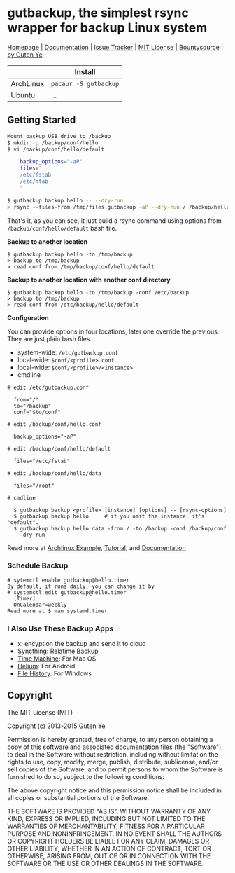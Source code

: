 gutbackup, the simplest rsync wrapper for backup Linux system
================================

[Homepage](https://github.com/gutenye/gutbackup) |
[Documentation](https://github.com/gutenye/gutbackup/wiki) |
[Issue Tracker](https://github.com/gutenye/gutbackup/issues) |
[MIT License](http://choosealicense.com/licenses/mit) |
[Bountysource](https://www.bountysource.com/teams/gutenye) |
[by Guten Ye](http://guten.me)

|                |  Install                                         |
|----------------|------------------------------------------ |
| ArchLinux      | `pacaur -S gutbackup` |
| Ubuntu         |  ... |


Getting Started
---------------

``` bash
Mount backup USB drive to /backup
$ mkdir -p /backup/conf/hello
$ vi /backup/conf/hello/default

    backup_options="-aP"
    files="
    /etc/fstab
    /etc/mtab
    "

$ gutbackup backup hello -- --dry-run
> rsync --files-from /tmp/files.gutbackup -aP --dry-run / /backup/hello/
```

That's it, as you can see, it just build a rsync command using options from `/backup/conf/hello/default` bash file.

**Backup to another location**

```
$ gutbackup backup hello -to /tmp/backup
> backup to /tmp/backup
> read conf from /tmp/backup/conf/hello/default
```

**Backup to another location with another conf directory**

```
$ gutbackup backup hello -to /tmp/backup -conf /etc/backup
> backup to /tmp/backup
> read conf from /etc/backup/hello/default
```

**Configuration**

You can provide options in four locations, later one override the previous. They are just plain bash files.

- system-wide: `/etc/gutbackup.conf`
- local-wide: `$conf/<profile>.conf`
- local-wide: `$conf/<profile>/<instance>`
- cmdline

```
# edit /etc/gutbackup.conf

  from="/"
  to="/backup"
  conf="$to/conf"

# edit /backup/conf/hello.conf

  backup_options="-aP"

# edit /backup/conf/hello/default

  files="/etc/fstab"

# edit /backup/conf/hello/data

  files="/root"

# cmdline

  $ gutbackup backup <profile> [instance] [options] -- [rsync-options]
  $ gutbackup backup hello     # if you omit the instance, it's "default".
  $ gutbackup backup hello data -from / -to /backup -conf /backup/conf -- --dry-run
```

Read more at [Archlinux Example](https://github.com/gutenye/gutbackup/tree/master/examples/archlinux), [Tutorial](https://github.com/gutenye/gutbackup/wiki/Tutorial), and
[Documentation](https://github.com/gutenye/gutbackup/wiki)

### Schedule Backup

```
# sytemctl enable gutbackup@hello.timer
By default, it runs daily, you can change it by
# systemctl edit gutbackup@hello.timer
  [Timer]
  OnCalendar=weekly
Read more at $ man systemd.timer
```

### I Also Use These Backup Apps

- x: encyption the backup and send it to cloud
- [Syncthing](https://syncthing.net/): Relatime Backup
- [Time Machine](https://support.apple.com/en-us/HT201250): For Mac OS
- [Helium](https://play.google.com/store/apps/details?id=com.koushikdutta.backup&hl=en): For Android
- [File History](http://windows.microsoft.com/en-us/windows-8/how-use-file-history): For Windows

Copyright
---------

The MIT License (MIT)

Copyright (c) 2013-2015 Guten Ye

Permission is hereby granted, free of charge, to any person obtaining a copy
of this software and associated documentation files (the "Software"), to deal
in the Software without restriction, including without limitation the rights
to use, copy, modify, merge, publish, distribute, sublicense, and/or sell
copies of the Software, and to permit persons to whom the Software is
furnished to do so, subject to the following conditions:

The above copyright notice and this permission notice shall be included in all
copies or substantial portions of the Software.

THE SOFTWARE IS PROVIDED "AS IS", WITHOUT WARRANTY OF ANY KIND, EXPRESS OR
IMPLIED, INCLUDING BUT NOT LIMITED TO THE WARRANTIES OF MERCHANTABILITY,
FITNESS FOR A PARTICULAR PURPOSE AND NONINFRINGEMENT. IN NO EVENT SHALL THE
AUTHORS OR COPYRIGHT HOLDERS BE LIABLE FOR ANY CLAIM, DAMAGES OR OTHER
LIABILITY, WHETHER IN AN ACTION OF CONTRACT, TORT OR OTHERWISE, ARISING FROM,
OUT OF OR IN CONNECTION WITH THE SOFTWARE OR THE USE OR OTHER DEALINGS IN THE
SOFTWARE.
